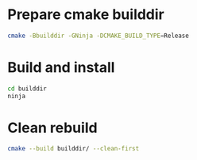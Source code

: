# Prepare cmake builddir

```bash
cmake -Bbuilddir -GNinja -DCMAKE_BUILD_TYPE=Release
```

# Build and install

```bash
cd builddir
ninja
```

# Clean rebuild

```bash
cmake --build builddir/ --clean-first
```
